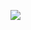 ![](https://github.com/SayaliSonawane/Plotly_Offline_Python/blob/master/Pie%20Chart/Store_type.jpeg?raw=true)
